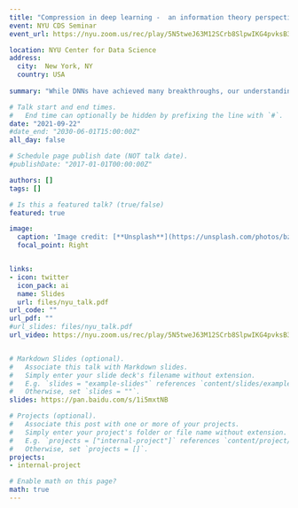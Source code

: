 ```yaml
---
title: "Compression in deep learning -  an information theory perspective"
event: NYU CDS Seminar
event_url: https://nyu.zoom.us/rec/play/5N5tweJ63M12SCrb8SlpwIKG4pvksB3F0JNK3s3vqrUo6LTk_NbobRg1b_ZbQR7zHGKDZ9Av1DtBK7G0.AgM189k5W1YRRIi7?startTime=1632328363000&_x_zm_rtaid=pEPLVdUPTpKCvM91LDu66Q.1637379798424.f917c9ad44ce18b0de5f030adf1d19ed&_x_zm_rhtaid=999

location: NYU Center for Data Science
address:
  city:  New York, NY
  country: USA
  
summary: "While DNNs have achieved many breakthroughs, our understanding of their internal structure, optimization process, and generalization is poor, and we often treat them as black boxes. We attempt to resolve these issues by suggesting that DNNs learn to optimize the Information Bottleneck (IB) principle - the tradeoff between information compression and prediction quality. In the first part of the talk, I presented this approach, showing an analytical and numerical study of DNNs in the information plane. This analysis reveals how the training process compresses the input to an optimal, efficient representation.  I discussed recent works inspired by this analysis and show how we can apply them to real-world problems. In the second part of the talk, I will discuss information in infinitely-wide neural networks using recent results in Neural Tangent Kernels (NTK) networks. The NTK allows us to derive many tractable information-theoretic quantities. By utilizing these derivations, we can do an empirical search to find the important information-theoretic quantities that affect generalization in DNNs.  I aslo presented the Dual Information Bottleneck (dualIB) framework, to find an optimal representation that resolves some of the drawbacks of the original IB. A theoretical analysis of the dualIB shows the structure of its solution and its ability to preserve the original distribution's statistics. Within this, we focused on the variational form of the dualIB, allowing its application to DNNs."

# Talk start and end times.
#   End time can optionally be hidden by prefixing the line with `#`.
date: "2021-09-22"
#date_end: "2030-06-01T15:00:00Z"
all_day: false

# Schedule page publish date (NOT talk date).
#publishDate: "2017-01-01T00:00:00Z"

authors: []
tags: []

# Is this a featured talk? (true/false)
featured: true

image:
  caption: 'Image credit: [**Unsplash**](https://unsplash.com/photos/bzdhc5b3Bxs)'
  focal_point: Right


links:
- icon: twitter
  icon_pack: ai
  name: Slides
  url: files/nyu_talk.pdf
url_code: ""
url_pdf: ""
#url_slides: files/nyu_talk.pdf
url_video: https://nyu.zoom.us/rec/play/5N5tweJ63M12SCrb8SlpwIKG4pvksB3F0JNK3s3vqrUo6LTk_NbobRg1b_ZbQR7zHGKDZ9Av1DtBK7G0.AgM189k5W1YRRIi7?startTime=1632328363000&_x_zm_rtaid=pEPLVdUPTpKCvM91LDu66Q.1637379798424.f917c9ad44ce18b0de5f030adf1d19ed&_x_zm_rhtaid=999


# Markdown Slides (optional).
#   Associate this talk with Markdown slides.
#   Simply enter your slide deck's filename without extension.
#   E.g. `slides = "example-slides"` references `content/slides/example-slides.md`.
#   Otherwise, set `slides = ""`.
slides: https://pan.baidu.com/s/1i5mxtNB

# Projects (optional).
#   Associate this post with one or more of your projects.
#   Simply enter your project's folder or file name without extension.
#   E.g. `projects = ["internal-project"]` references `content/project/deep-learning/index.md`.
#   Otherwise, set `projects = []`.
projects:
- internal-project

# Enable math on this page?
math: true
---
```

